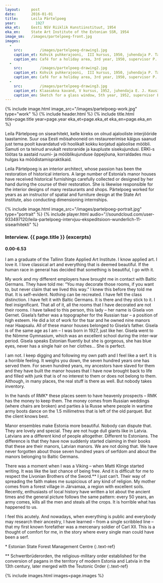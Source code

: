 ```yaml
---
layout: 	post
date:   	2016-01-01
title:  	Leila Pärtelpoeg
year:		  1927
eka_et:		Eesti NSV Riiklik Kunstiinstituut, 1954
eka_en:		State Art Institute of the Estonian SSR, 1954
image_sm:	/images/partelpoeg-front.jpg
images:
  -
    src: 		/images/partelpoeg-drawing1.jpg
    caption_et: Kohvik puhkerajooni,  III kursus, 1950, juhendaja P. Tarvas, seinavaade
    caption_en: Café for a holiday area, 3rd year, 1950, supervisor P. Tarvas, wall view
  -
    src: 		/images/partelpoeg-drawing2.jpg
    caption_et: Kohvik puhkerajooni,  III kursus, 1950, juhendaja P. Tarvas, seinavaade
    caption_en: Café for a holiday area, 3rd year, 1950, supervisor P. Tarvas, wall view
  -
    src: 		/images/partelpoeg-drawing3.jpg
    caption_et: Klaasakna kavand, V kursus, 1952, juhendaja E. J. Kuusik
    caption_en: Sketch for a glass window, 5th year, 1952, supervisor E. J. Kuusik
---
```


{% include image.html image_src="/images/partelpoeg-work.jpg" type="work" %}
{% include header.html %}
{% include title.html title=page.title year=page.year eka_et=page.eka_et eka_en=page.eka_en %}

Leila Pärtelpoeg on sisearhitekt, kelle kireks on olnud ajalooliste interjööride taastamine. Suur osa Eesti mõisahooneid on restaureerimise käigus saanud just tema poolt kavandatud või hoolikalt kokku korjatud ajaloolise mööbli. Samuti on ta teinud arvukalt restoranide ja kaupluste sisekujundusi. ERKI-s töötas ta aastaid ruumi- ja mööblikujunduse õppejõuna, korraldades muu hulgas ka mõõdistamispraktikaid.

Leila Pärtelpoeg is an interior architect, whose passion has been the restoration of historical interiors. A large number of Estonia’s manor houses have received historical furnishings carefully collected or designed by her hand during the course of their restoration. She is likewise responsible for the interior designs of many restaurants and shops. Pärtelpoeg worked for years as an instructor of spatial and furniture design at the State Art Institute, also conducting dimensioning internships.

{% include image.html image_src="/images/partelpoeg-portrait.jpg" type="portrait" %}
{% include player.html audio="//soundcloud.com/user-933497120/leila-partelpoeg-intervjuu-ekspeditsioon-wunderlich-11-sisearhitekti" %}

### Interview. {{ page.title }} (excerpts)

#### 0.00-6.53

I am a graduate of the Tallinn State Applied Art Institute. I know applied art. I love it. I love classical art and everything that is deemed beautiful. If the human race in general has decided that something is beautiful, I go with it.

My work and my different employers have brought me in contact with Baltic Germans. They have told me: “You may decorate those rooms, if you want to, but never claim that we lived this way.” I knew this before they told me that. It is self-evident. Nothing can be recreated.
I have felt the class distinction. I have felt it with Baltic Germans. It is there and they stick to it. I feel insignificant. That all of it, all the rooms that I have decorated are not their rooms. I have talked to this person, this lady – her name is Gisela von Gernet. Gisela’s father was a topographer for the Russian tsar – a position of high esteem. He did a lot of work for the tsar and he owned nine manors near Haapsalu. All of these manor houses belonged to Gisela’s father. Gisela is of the same age as I am – I was born in 1927, just like her. Gisela went to the Nõmme Gymnasium, which was an excellent school during the inter-war period. Gisela speaks Estonian fluently but she is gorgeous, she has blue eyes, never has a single hair on her clothes… She is perfect.

I am not. I keep digging and following my own path and I feel like a serf. It is a horrible feeling. It weighs you down, the seven hundred years one has served them. For seven hundred years, my ancestors have slaved for them and they have built the manor houses that I have now brought back to life and filled with junk that is of no interest to them or does not belong to them. Although, in many places, the real stuff is there as well. But nobody takes inventory.

In the hands of RMK* these places seem to have heavenly prospects – RMK has the money to keep them. The money comes from Russian weddings (where chairs are broken) and parties à la Russe where people in wartime army boots dance on the 1.5 millimetres that is left of the old parquet. But the client knows best.

Manor ensembles make Estonia more beautiful. Nobody can dispute that. They are lovely and special. They are not huge dull giants like in Latvia. Latvians are a different kind of people altogether. Different to Estonians. The difference is that they have now suddenly started claiming in their books that these are their manors, Latvian manors. We are not doing that. We have never forgotten about those seven hundred years of serfdom and about the manors belonging to Baltic Germans.

There was a moment when I was a Viking – when Matti Klinge started writing. It was like the last chance of being free.  And it is difficult for me to respect the Livonian Brothers of the Sword.** I just can’t. Their way of spreading the faith makes me suspicious of any kind of religion. My mother comes from a forest village in Järvamaa, a region with excellent soils. Recently, enthusiasts of local history have written a lot about the ancient times and the general picture follows the same pattern: every 50 years, an army comes, kills all the men and steals all the crops. It is horrible what has happened to us.

I feel this acutely. And nowadays, when everything is public and everybody may research their ancestry, I have learned – from a single scribbled line – that my first known forefather was a mercenary soldier of Carl XII. This is a thought of comfort for me, in the story where every single man could have been a serf.

\* Estonian State Forest Management Centre
{:.text-ref}

\** Schwertbrüderorden, the religious-military order established for the conversion of pagans in the territory of modern Estonia and Latvia in the 13th century, later merged with the Teutonic Order
{:.text-ref}

{% include images.html images=page.images %}
